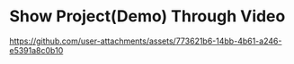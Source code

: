<h1>Show Project(Demo) Through Video</h1>



https://github.com/user-attachments/assets/773621b6-14bb-4b61-a246-e5391a8c0b10

